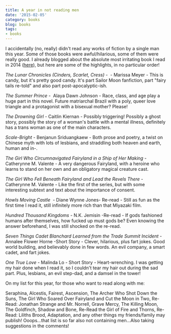 ```yaml
---
title: A year in not reading men
date: '2015-02-05'
category: books
blog: books
tags:
- books
---
```


I accidentally (no, really) didn't read any works of fiction by a single man this year. Some of those books were awful/hilarious, some of them were really good. I already blogged about the absolute most irritating book I read in 2014 (<a title="Review of Queen of the Tearling" href="http://nikkilizmurray.com/2015/01/11/review-of-queen-of-the-tearling/">here</a>), but here are some of the highlights, in no particular order!

<!--more-->

<em>The Lunar Chronicles (Cinders, Scarlet, Cress)</em> -  - Marissa Meyer - This is candy, but it's pretty good candy. It's part Sailor Moon fanfiction, part "fairy tails re-told" and also part post-apocalyptic-ish.

<em>The Summer Prince -  </em>Alaya Dawn Johnson - Race, class, and age play a huge part in this novel. Future matriarchal Brazil with a poly, queer love triangle and a protagonist with a bisexual mother? Please!

<em>The Drowning Girl - </em>Caitlin Kiernan - Possibly triggering! Possibly a ghost story, possibly the story of a woman's battle with a mental illness, definitely has a trans woman as one of the main characters.<em>
</em>

<em>Scale-Bright - </em><span class="st">Benjanun Sriduangkaew - Both prose and poetry, a twist on Chinese myth with lots of lesbians, and straddling both heaven and earth, human and in-. </span><em>
</em>

<em>The Girl Who Circumnavigated Fairyland in a Ship of Her Making - </em>Catherynne M. Valente - A very dangerous Fairyland, with a heroine who learns to stand on her own and an obligatory magical creature cast.<em>
</em>

<em>The Girl Who Fell Beneath Fairyland and Lead the Revels There - </em>Catherynne M. Valente - Like the first of the series, but with some interesting subtext and text about the importance of consent.<em>
</em>

<em>Howls Moving Castle  - </em>Diane Wynne Jones- Re-read - Still as fun as the first time I read it, still infinitely more rich than that Miyazaki film.

<em>Hundred Thousand Kingdoms</em> - N.K. Jemisin -Re-read - If gods fashioned humans after themselves, how fucked up must gods be? Even knowing the answer beforehand, I was still shocked on the re-read.

<em>Seven Things Cadet Blanchard Learned from the Trade Summit Incident</em> - Annalee Flower Horne -Short Story - Clever, hilarious, plus fart jokes. Good world building, and believably done in few words. An evil company, a smart cadet, and fart jokes.

<em>One True Love</em> - Malinda Lo - Short Story - Heart-wrenching. I was getting my hair done when I read it, so I couldn't tear my hair out during the sad part. Plus, lesbians, an evil step-dad, and a damsel in the tower!

On my list for this year, for those who want to read along with me:

Seraphina, Alcestis, Fairest, Ascension, The Archer Who Shot Down the Suns, The Girl Who Soared Over Fairyland and Cut the Moon in Two, Re-Read: Jonathan Strange and Mr. Norrell, Grave Mercy, The Killing Moon, The Goldfinch, Shadow and Bone, Re-Read the Girl of Fire and Thorns, Re-Read: Liliths Brood, Adaptation, and any other things my friends/family may publish! Ooops...that list is so far also not containing men...Also taking suggestions in the comments!
